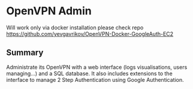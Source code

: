 # OpenVPN Admin

Will work only via docker installation please check repo
https://github.com/yevgavrikov/OpenVPN-Docker-GoogleAuth-EC2

## Summary
Administrate its OpenVPN with a web interface (logs visualisations, users managing...) and a SQL database.
It also includes extensions to the interface to manage 2 Step Authentication using Google Authentication.
